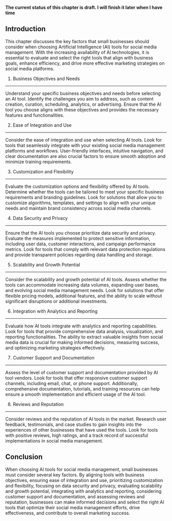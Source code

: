 **The current status of this chapter is draft. I will finish it later when I have time**

Introduction
------------

This chapter discusses the key factors that small businesses should consider when choosing Artificial Intelligence (AI) tools for social media management. With the increasing availability of AI technologies, it is essential to evaluate and select the right tools that align with business goals, enhance efficiency, and drive more effective marketing strategies on social media platforms.

1. Business Objectives and Needs
--------------------------------

Understand your specific business objectives and needs before selecting an AI tool. Identify the challenges you aim to address, such as content creation, curation, scheduling, analytics, or advertising. Ensure that the AI tool you choose aligns with these objectives and provides the necessary features and functionalities.

2. Ease of Integration and Use
------------------------------

Consider the ease of integration and use when selecting AI tools. Look for tools that seamlessly integrate with your existing social media management platforms and workflows. User-friendly interfaces, intuitive navigation, and clear documentation are also crucial factors to ensure smooth adoption and minimize training requirements.

3. Customization and Flexibility
--------------------------------

Evaluate the customization options and flexibility offered by AI tools. Determine whether the tools can be tailored to meet your specific business requirements and branding guidelines. Look for solutions that allow you to customize algorithms, templates, and settings to align with your unique needs and maintain brand consistency across social media channels.

4. Data Security and Privacy
----------------------------

Ensure that the AI tools you choose prioritize data security and privacy. Evaluate the measures implemented to protect sensitive information, including user data, customer interactions, and campaign performance metrics. Look for tools that comply with relevant data protection regulations and provide transparent policies regarding data handling and storage.

5. Scalability and Growth Potential
-----------------------------------

Consider the scalability and growth potential of AI tools. Assess whether the tools can accommodate increasing data volumes, expanding user bases, and evolving social media management needs. Look for solutions that offer flexible pricing models, additional features, and the ability to scale without significant disruptions or additional investments.

6. Integration with Analytics and Reporting
-------------------------------------------

Evaluate how AI tools integrate with analytics and reporting capabilities. Look for tools that provide comprehensive data analysis, visualization, and reporting functionalities. The ability to extract valuable insights from social media data is crucial for making informed decisions, measuring success, and optimizing marketing strategies effectively.

7. Customer Support and Documentation
-------------------------------------

Assess the level of customer support and documentation provided by AI tool vendors. Look for tools that offer responsive customer support channels, including email, chat, or phone support. Additionally, comprehensive documentation, tutorials, and training resources can help ensure a smooth implementation and efficient usage of the AI tool.

8. Reviews and Reputation
-------------------------

Consider reviews and the reputation of AI tools in the market. Research user feedback, testimonials, and case studies to gain insights into the experiences of other businesses that have used the tools. Look for tools with positive reviews, high ratings, and a track record of successful implementations in social media management.

Conclusion
----------

When choosing AI tools for social media management, small businesses must consider several key factors. By aligning tools with business objectives, ensuring ease of integration and use, prioritizing customization and flexibility, focusing on data security and privacy, evaluating scalability and growth potential, integrating with analytics and reporting, considering customer support and documentation, and assessing reviews and reputation, businesses can make informed decisions and select the right AI tools that optimize their social media management efforts, drive effectiveness, and contribute to overall marketing success.
